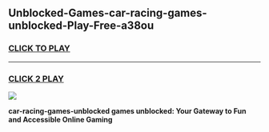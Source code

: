 
## Unblocked-Games-car-racing-games-unblocked-Play-Free-a38ou
<h3>
<a href="https://premium76.site?title=car-racing-games-unblocked&ref=23A">CLICK TO PLAY</a></h3>
<hr>

<h3>
<a href="https://premium76.site?title=car-racing-games-unblocked&ref=23A">CLICK 2 PLAY</a>
  
</h3>

<a href="https://premium76.site?title=car-racing-games-unblocked&ref=23A"><img src="https://clearcache.store/games.png"></a>


**car-racing-games-unblocked games unblocked: Your Gateway to Fun and Accessible Online Gaming**

